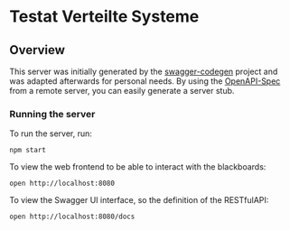 
# Testat Verteilte Systeme

## Overview
This server was initially generated by the [swagger-codegen](https://github.com/swagger-api/swagger-codegen) project and was adapted afterwards for personal needs.  By using the [OpenAPI-Spec](https://github.com/OAI/OpenAPI-Specification) from a remote server, you can easily generate a server stub.

### Running the server
To run the server, run:

```
npm start
```

To view the web frontend to be able to interact with the blackboards:

```
open http://localhost:8080
```

To view the Swagger UI interface, so the definition of the RESTfulAPI:

```
open http://localhost:8080/docs
```